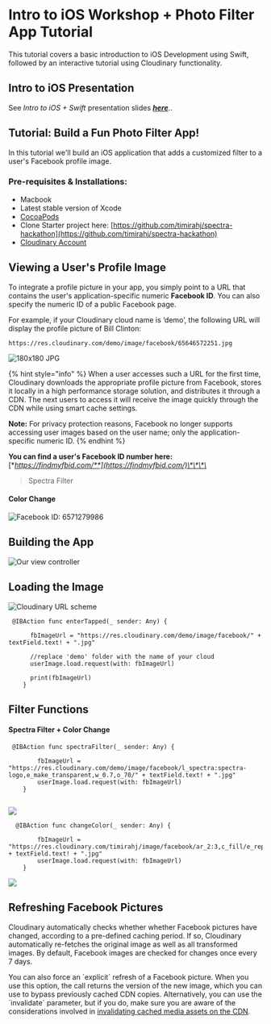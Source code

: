 # Intro to iOS Workshop + Photo Filter App Tutorial

This tutorial covers a basic introduction to iOS Development using Swift, followed by an interactive tutorial using Cloudinary functionality.

## Intro to iOS Presentation

See _Intro to iOS + Swift_  presentation slides [_**here**_](https://docs.google.com/presentation/d/1G6mlK32rSKp-MByiOS3j3e-3uZrQYxKMzapCWojg6nw/edit?usp=sharing)..

## Tutorial: Build a Fun Photo Filter App!

In this tutorial we'll build an iOS application that adds a customized filter to a user's Facebook profile image.

### Pre-requisites & Installations:

* Macbook
* Latest stable version of Xcode
* [CocoaPods](https://cocoapods.org/)
* Clone Starter project here: [https://github.com/timirahj/spectra-hackathon](https://github.com/timirahj/spectra-hackathon)
* [Cloudinary Account](https://www.cloudinary.com)

## Viewing a User's Profile Image

To integrate a profile picture in your app, you simply point to a URL that contains the user's application-specific numeric **Facebook ID**. You can also specify the numeric ID of a public Facebook page.

For example, if your Cloudinary cloud name is ‘demo’, the following URL will display the profile picture of Bill Clinton:

```
https://res.cloudinary.com/demo/image/facebook/65646572251.jpg
```

![180x180 JPG](../.gitbook/assets/65646572251.jpg)

{% hint style="info" %}
When a user accesses such a URL for the first time, Cloudinary downloads the appropriate profile picture from Facebook, stores it locally in a high performance storage solution, and distributes it through a CDN. The next users to access it will receive the image quickly through the CDN while using smart cache settings.

**Note:** For privacy protection reasons, Facebook no longer supports accessing user images based on the user name; only the application-specific numeric ID.
{% endhint %}

**You can find a user's Facebook ID number here:** [**https://findmyfbid.com/**](https://findmyfbid.com/)\*\*\*\*

> Spectra Filter

#### Color Change

![Facebook ID: 6571279986](../.gitbook/assets/6571279986.png)

## Building the App

![Our view controller](../.gitbook/assets/screen-shot-2018-07-28-at-11.11.04-am.png)

## Loading the Image

![Cloudinary URL scheme](../.gitbook/assets/screen-shot-2018-07-28-at-11.12.54-am.png)

```text
 @IBAction func enterTapped(_ sender: Any) {
        
      fbImageUrl = "https://res.cloudinary.com/demo/image/facebook/" + textField.text! + ".jpg"
        
      //replace 'demo' folder with the name of your cloud
      userImage.load.request(with: fbImageUrl)
        
      print(fbImageUrl)
    }
```

## Filter Functions

#### Spectra Filter  +  Color Change

```
 @IBAction func spectraFilter(_ sender: Any) {
        
        fbImageUrl = "https://res.cloudinary.com/demo/image/facebook/l_spectra:spectra-logo,e_make_transparent,w_0.7,o_70/" + textField.text! + ".jpg"
        userImage.load.request(with: fbImageUrl)        
    }
    
```

![](../.gitbook/assets/6571279986.jpg)

```text
  @IBAction func changeColor(_ sender: Any) {
        
        fbImageUrl = "https://res.cloudinary.com/timirahj/image/facebook/ar_2:3,c_fill/e_replace_color:green:55:red/" + textField.text! + ".jpg"
        userImage.load.request(with: fbImageUrl)        
    }
```

![](../.gitbook/assets/6571279986-1.jpg)

## Refreshing Facebook Pictures

Cloudinary automatically checks whether whether Facebook pictures have changed, according to a pre-defined caching period. If so, Cloudinary automatically re-fetches the original image as well as all transformed images. By default, Facebook images are checked for changes once every 7 days.

You can also force an \`explicit\` refresh of a Facebook picture. When you use this option, the call returns the version of the new image, which you can use to bypass previously cached CDN copies. Alternatively, you can use the \`invalidate\` parameter, but if you do, make sure you are aware of the considerations involved in [invalidating cached media assets on the CDN](https://cloudinary.com/documentation/upload_images#invalidating_cached_media_assets_on_the_cdn).

